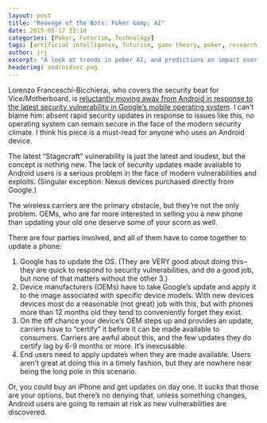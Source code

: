 ```yaml
---
layout: post
title: "Revenge of the Bots: Poker &amp; AI"
date: 2015-05-17 22:18
categories: [Poker, Futurism, Technology]
tags: [artificial intelligence, futurism, game theory, poker, research, technology]
author: jrj
excerpt: "A look at trends in poker AI, and predictions on impact over the next decade…"
headerimg: androidsec.png
---
```


Lorenzo Franceschi-Bicchierai, who covers the security beat for Vice/Motherboard, is [reluctantly moving away from Android in response to the latest security vulnerability in Google’s mobile operating system](http://motherboard.vice.com/read/goodbye-android). I can’t blame him: absent rapid security updates in response to issues like this, no operating system can remain secure in the face of the modern security climate. I think his piece is a must-read for anyone who uses an Android device.

The latest “Stagecraft” vulnerability is just the latest and loudest, but the concept is nothing new. The lack of security updates made available to Android users is a serious problem in the face of modern vulnerabilities and exploits. (Singular exception: Nexus devices purchased directly from Google.)

The wireless carriers are the primary obstacle, but they’re not the only problem. OEMs, who are far more interested in selling you a new phone than updating your old one deserve some of your scorn as well.

There are four parties involved, and all of them have to come together to update a phone:

1. Google has to update the OS. (They are VERY good about doing this– they are quick to respond to security vulnerabilities, and do a good job, but none of that matters without the other 3.)
2. Device manufacturers (OEMs) have to take Google’s update and apply it to the image associated with specific device models. With new devices devices most do a reasonable (not great) job with this, but with phones more than 12 months old they tend to conveniently forget they exist.
3. On the off chance your device’s OEM steps up and provides an update, carriers have to “certify” it before it can be made available to consumers. Carriers are awful about this, and the few updates they do certify lag by 6-9 months or more. It’s inexcusable.
4. End users need to apply updates when they are made available. Users aren’t great at doing this in a timely fashion, but they are nowhere near being the long pole in this scenario.

Or, you could buy an iPhone and get updates on day one. It sucks that those are your options, but there’s no denying that, unless something changes, Android users are going to remain at risk as new vulnerabilities are discovered.